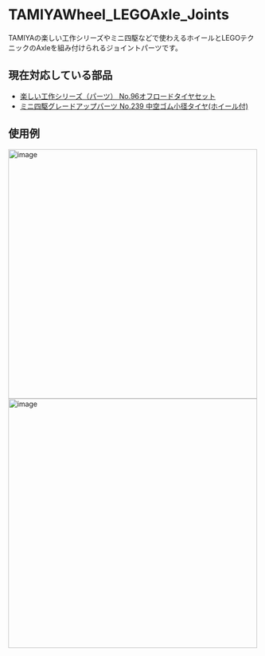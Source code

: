 # TAMIYAWheel_LEGOAxle_Joints
TAMIYAの楽しい工作シリーズやミニ四駆などで使わえるホイールとLEGOテクニックのAxleを組み付けられるジョイントパーツです。

## 現在対応している部品
- [楽しい工作シリーズ（パーツ） No.96オフロードタイヤセット](https://www.tamiya.com/japan/products/70096/index.html)
- [ミニ四駆グレードアップパーツ No.239 中空ゴム小径タイヤ(ホイール付)](https://www.tamiya.com/japan/products/15239/index.html)


## 使用例

<div>
  <img width="500" alt="image" src="https://github.com/henjin0/TAMIYAWheel_LEGOAxle_Joints/assets/6815823/46a789c9-f325-4bf0-9186-351b1fc3f81a">
</div>

<div>
  <img width="500" alt="image" src="https://github.com/henjin0/TAMIYAWheel_LEGOAxle_Joints/assets/6815823/bee27f42-652f-4386-b455-983d76cba6e2">
</div>



